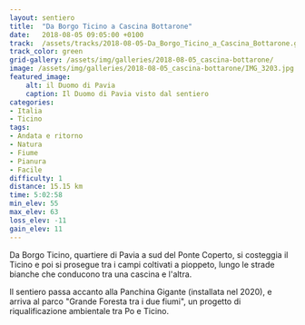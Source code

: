 ```yaml
---
layout: sentiero
title:  "Da Borgo Ticino a Cascina Bottarone"
date:   2018-08-05 09:05:00 +0100
track:  /assets/tracks/2018-08-05-Da_Borgo_Ticino_a_Cascina_Bottarone.gpx
track_color: green
grid-gallery: /assets/img/galleries/2018-08-05_cascina-bottarone/
image: /assets/img/galleries/2018-08-05_cascina-bottarone/IMG_3203.jpg
featured_image:
    alt: il Duomo di Pavia
    caption: Il Duomo di Pavia visto dal sentiero
categories:
- Italia
- Ticino
tags:
- Andata e ritorno
- Natura
- Fiume
- Pianura
- Facile
difficulty: 1
distance: 15.15 km
time: 5:02:58
min_elev: 55
max_elev: 63
loss_elev: -11
gain_elev: 11
---
```


Da Borgo Ticino, quartiere di Pavia a sud del Ponte Coperto, si costeggia il Ticino e poi si prosegue tra i campi coltivati a pioppeto, lungo le strade bianche che conducono tra una cascina e l'altra.

Il sentiero passa accanto alla Panchina Gigante (installata nel 2020), e arriva al parco "Grande Foresta tra i due fiumi", un progetto di riqualificazione ambientale tra Po e Ticino.
